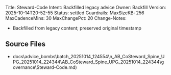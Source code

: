 Title: Steward-Code
Intent: Backfilled legacy advice
Owner: Backfill
Version: 2025-10-14T20-52-55
Status: settled
Guardrails:
  MaxSizeKB: 256
  MaxCadenceMins: 30
  MaxChangePct: 20
Change-Notes:
  - Backfilled from legacy content; preserved original timestamp

## Source Files
- docs\advice_bombs\batch_20251014_124554\n_AB_CoSteward_Spine_UPG_20251014_224344\AB_CoSteward_Spine_UPG_20251014_224344\governance\Steward-Code.md)
